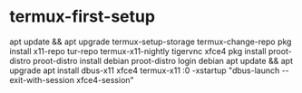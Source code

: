# termux-first-setup

apt update && apt upgrade
termux-setup-storage
termux-change-repo
pkg install x11-repo
tur-repo termux-x11-nightly tigervnc xfce4
pkg install proot-distro
proot-distro install debian
proot-distro login debian
apt update && apt upgrade
apt install dbus-x11 xfce4
termux-x11 :0 -xstartup "dbus-launch --exit-with-session xfce4-session"
